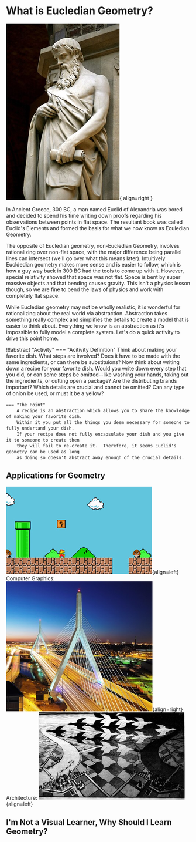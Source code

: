 # What is Eucledian Geometry?

![Euclid](../img/euclid.jpg){ align=right }


In Ancient Greece, 300 BC, a man named Euclid of Alexandria was bored
and decided to spend his time writing down proofs regarding his observations between points in flat space.
The resultant book was called Euclid's Elements and formed the basis for what
we now know as Eculedian Geometry.

The opposite of Eucledian geometry, non-Eucledian Geometry, involves rationalizing over
non-flat space, with the major difference being parallel lines can intersect (we'll go over what this means later).
Intuitively Eucldedian geometry makes more sense and is easier to follow, which is how a guy way
back in 300 BC had the tools to come up with it.  However, special relativity showed that space
was not flat.  Space is bent by super massive objects and that bending causes gravity.  This isn't a physics 
lesson though, so we are fine to bend the laws of physics and work with completely flat space.

While Eucledian geometry may not be wholly realistic, it is wonderful for rationalizing about
the real world via abstraction.  Abstraction takes something really complex
and simplifies the details to create a model that is easier to think about.
Everything we know is an abstraction as it's impossible to fully model a complete system.
Let's do a quick activity to drive this point home.

!!!abstract "Activity"
    === "Acitivity Definition"
        Think about making your favorite dish.  What steps are involved?  Does it have to be made
        with the same ingredients, or can there be substituions?  Now think about writing down
        a recipe for your favorite dish.  Would you write down every step that you did, or
        can some steps be omitted--like washing your hands, taking out the ingredients, or cutting
        open a package?  Are the distributing brands important?  Which details are
        crucial and cannot be omitted?  Can any type of onion be used, or must it be a yellow?

    === "The Point"
        A recipe is an abstraction which allows you to share the knowledge of making your favorite dish.
        Within it you put all the things you deem necessary for someone to fully undertand your dish.
        If your recipe does not fully encapsulate your dish and you give it to someone to create then 
        they will fail to re-create it.  Therefore, it seems Euclid's geometry can be used as long
        as doing so doesn't abstract away enough of the crucial details.  

## Applications for Geometry

![Computer Graphics](../img/graphics.jpg){align=left}
Computer Graphics: 
![Architecture](../img/architecture.jpg){align=right}
Architecture: 
![Art](../img/art.jpg){align=left}

## I'm Not a Visual Learner, Why Should I Learn Geometry?

